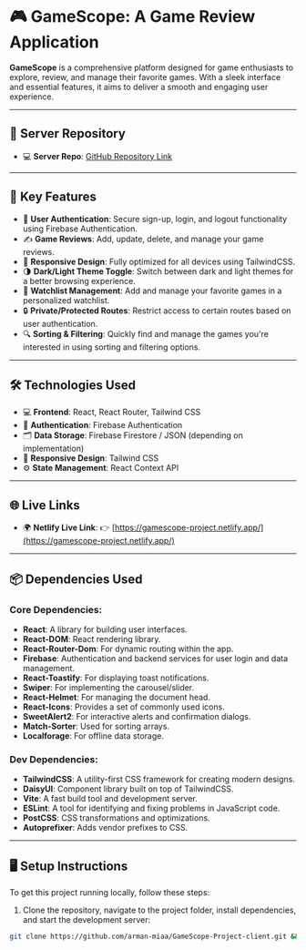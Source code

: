 # 🎮 GameScope: A Game Review Application

**GameScope** is a comprehensive platform designed for game enthusiasts to explore, review, and manage their favorite games. With a sleek interface and essential features, it aims to deliver a smooth and engaging user experience.

---

## 📂 Server Repository

- 💻 **Server Repo**: [GitHub Repository Link](https://github.com/arman-miaa/GameScope-Server)

---

## 🚀 Key Features

- 🔐 **User Authentication**: Secure sign-up, login, and logout functionality using Firebase Authentication.
- ✍️ **Game Reviews**: Add, update, delete, and manage your game reviews.
- 📱 **Responsive Design**: Fully optimized for all devices using TailwindCSS.
- 🌗 **Dark/Light Theme Toggle**: Switch between dark and light themes for a better browsing experience.
- 🎯 **Watchlist Management**: Add and manage your favorite games in a personalized watchlist.
- 🔒 **Private/Protected Routes**: Restrict access to certain routes based on user authentication.
- 🔍 **Sorting & Filtering**: Quickly find and manage the games you're interested in using sorting and filtering options.

---

## 🛠️ Technologies Used

- 💻 **Frontend**: React, React Router, Tailwind CSS
- 🔐 **Authentication**: Firebase Authentication
- 🗂️ **Data Storage**: Firebase Firestore / JSON (depending on implementation)
- 📱 **Responsive Design**: Tailwind CSS
- ⚙️ **State Management**: React Context API

---

## 🌐 Live Links

- 🌍 **Netlify Live Link**: 👉 [https://gamescope-project.netlify.app/](https://gamescope-project.netlify.app/)

---

## 📦 Dependencies Used

### Core Dependencies:

- **React**: A library for building user interfaces.
- **React-DOM**: React rendering library.
- **React-Router-Dom**: For dynamic routing within the app.
- **Firebase**: Authentication and backend services for user login and data management.
- **React-Toastify**: For displaying toast notifications.
- **Swiper**: For implementing the carousel/slider.
- **React-Helmet**: For managing the document head.
- **React-Icons**: Provides a set of commonly used icons.
- **SweetAlert2**: For interactive alerts and confirmation dialogs.
- **Match-Sorter**: Used for sorting arrays.
- **Localforage**: For offline data storage.

### Dev Dependencies:

- **TailwindCSS**: A utility-first CSS framework for creating modern designs.
- **DaisyUI**: Component library built on top of TailwindCSS.
- **Vite**: A fast build tool and development server.
- **ESLint**: A tool for identifying and fixing problems in JavaScript code.
- **PostCSS**: CSS transformations and optimizations.
- **Autoprefixer**: Adds vendor prefixes to CSS.

---

## 🖥️ Setup Instructions

To get this project running locally, follow these steps:

1. Clone the repository, navigate to the project folder, install dependencies, and start the development server:

```bash
git clone https://github.com/arman-miaa/GameScope-Project-client.git && cd GameScope-Project-client && npm install && npm run dev
